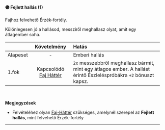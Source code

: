 #### 🟣 Fejlett hallás (1)

<!-- tag: erzekfortely -->

Fajhoz felvehető Érzék-fortély.

Különlegesen jó a hallásod, messziről meghallasz olyat, amit egy átlagember soha.

| |  Követelmény | Hatás  |
| :----------- | :-----------: | :----------- |
| Alapeset| - | Emberi hallás |
| 1.fok | Kapcsolódó [Faj Háttér](../041_faj_hatterek.md) | `2x` messzebbről meghallasz bármit, mint egy átlagos ember. A hallást érintő Észleléspróbákra `+2` bónuszt kapsz. |

<br />

**Megjegyzések**

- Felvételéhez olyan [Faj-Háttér](041_faj_hatterek.md) szükséges, amelynél szerepel az **Fejlett hallás**, mint felvehető Érzék-fortély

---
